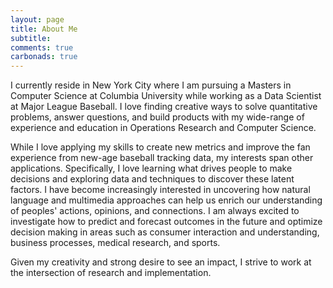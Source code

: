 ```yaml
---
layout: page
title: About Me
subtitle: 
comments: true
carbonads: true
---
```


I currently reside in New York City where I am pursuing a Masters in 
Computer Science at Columbia University while working as a Data Scientist at Major League Baseball. 
I love finding creative ways to solve quantitative problems, answer questions, and build products
with my wide-range of experience and education in Operations Research and Computer Science. 

While I love applying my skills to create new metrics and improve the fan experience from new-age baseball tracking data, my interests span other applications. Specifically, 
I love learning what drives people to make decisions and exploring data and techniques to discover these latent factors. 
I have become increasingly interested in uncovering how natural language and multimedia 
approaches can help us enrich our understanding of peoples' actions, opinions, and connections. 
I am always excited to investigate how to predict and forecast outcomes in the future
and optimize decision making in areas such as consumer interaction and understanding, business processes,
medical research, and sports. 

Given my creativity and strong desire to see an impact, I strive to work at the intersection of research and implementation. 
 
